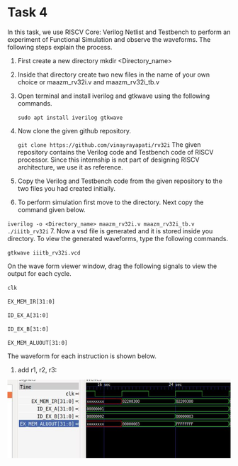 
# Task 4

In this task, we use RISCV Core: Verilog Netlist and Testbench to perform an experiment of Functional Simulation and observe the waveforms. The following steps explain the process.

1. First create a new directory mkdir <Directory_name>
2. Inside that directory create two new files in the name of your own choice or maazm_rv32i.v and maazm_rv32i_tb.v
3. Open terminal and install iverilog and gtkwave using the following commands.

    `sudo apt install iverilog gtkwave`
4. Now clone the given github repository.

    `git clone https://github.com/vinayrayapati/rv32i`
The given repository contains the Verilog code and Testbench code of RISCV processor. Since this internship is not part of designing RISCV architecture, we use it as reference.
5. Copy the Verilog and Testbench code from the given repository to the two files you had created initially.
6. To perform simulation first move to the directory. Next copy the command given below.

`iverilog -o <Directory_name> maazm_rv32i.v maazm_rv32i_tb.v`
`./iiitb_rv32i`
7. Now a vsd file is generated and it is stored inside you directory. To view the generated waveforms, type the following commands.

`gtkwave iiitb_rv32i.vcd`

On the wave form viewer window, drag the following signals to view the output for each cycle.

`clk`

`EX_MEM_IR[31:0]`

`ID_EX_A[31:0]`

`ID_EX_B[31:0]`

`EX_MEM_ALUOUT[31:0]`

The waveform for each instruction is shown below.

1. add r1, r2, r3:

![plot](ADD.JPG)



